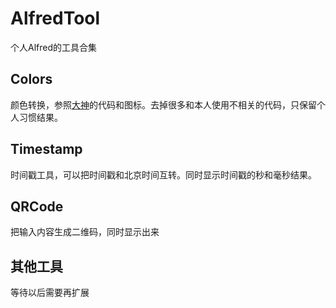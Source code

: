 # AlfredTool
个人Alfred的工具合集



## Colors

颜色转换，参照[大神](https://github.com/TylerEich/Alfred-Extras)的代码和图标。去掉很多和本人使用不相关的代码，只保留个人习惯结果。



## Timestamp

时间戳工具，可以把时间戳和北京时间互转。同时显示时间戳的秒和毫秒结果。



## QRCode

把输入内容生成二维码，同时显示出来



## 其他工具

等待以后需要再扩展
